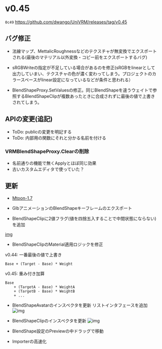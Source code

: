 # v0.45

`0c49` https://github.com/dwango/UniVRM/releases/tag/v0.45

## バグ修正

* 法線マップ、MettalicRoughnessなどのテクスチャが無変換でエクスポートされる(最後のマテリアル以外変換・コピー前をエクスポートするバグ)
* sRGBWriteの指定が不足している場合があるのを修正(sRGBをlinearとして出力していまい、テクスチャの色が濃く変わってしまう。プロジェクトのカラースペースがlinear設定になっているなどが条件と思われる）

* BlendShapeProxy.SetValuesの修正。同じBlendShapeを違うウェイトで参照するBlendShapeClipが複数あったときに合成されずに最後の値で上書きされてしまう。

## APIの変更(追記)

* ToDo: publicの変更を明記する
* ToDo: 内部用の関数にそれと分かる名前を付ける

### VRMBlendShapeProxy.Clearの削除
* 名前通りの機能で無くApplyとほぼ同じ効果
* 古いカスタムエディタで使っていた？

## 更新

* [Mtoon-1.7](https://github.com/Santarh/MToon/releases)

* GlbアニメーションのBlendShapeキーフレームのエクスポート

* BlendShapeClipに2値フラグ(値を四捨五入することで中間状態にならない)を追加

[img](https://raw.githubusercontent.com/wiki/dwango/UniVRM/images/binary.png)

* BlendShapeClipのMaterial適用ロジックを修正

v0.44: 一番最後の値で上書き
```
Base + (Target - Base) * Weight
```

v0.45: 重み付き加算
```
Base 
    + (TargetA - Base) * WeightA 
    + (TargetB - Base) * WeightB 
    + ...
```

* BlendShapeAvatarのインスペクタを更新
リストインタフェースを追加
![img](https://raw.githubusercontent.com/wiki/dwango/UniVRM/images/list.png)

* BlendShapeClipのインスペクタを更新
![img](https://raw.githubusercontent.com/wiki/dwango/UniVRM/images/clip.png)

* BlendShape設定のPreviewの中ドラッグで移動

* Importerの高速化
